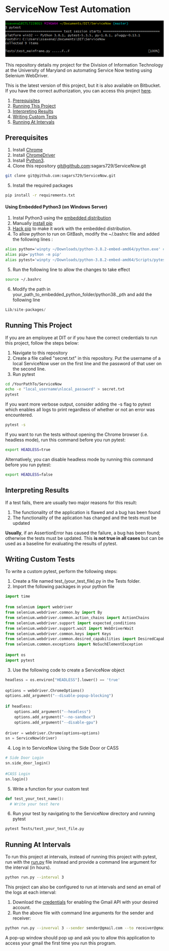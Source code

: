 # ServiceNow Test Automation

<p align="center">
  <img src="/pytest_terminal.png" alt="Terminal Output"/>
</p>

This repository details my project for the Division of Information Technology at the University of Maryland on automating Service Now testing using Selenium WebDriver. 

This is the latest version of this project, but it is also available on Bitbucket. If you have the correct authorization, you can access this project [here](https://bitbucket.umd.edu/projects/SOFTWAREDEVELOPMENTSUPPORT/repos/servicenowautomation/browse).

1. [Prerequisites](#Prerequisites)
2. [Running This Project](#Running-This-Project)
3. [Interpreting Results](#Interpreting-Results)
4. [Writing Custom Tests](#Writing-Custom-Tests)
5. [Running At Intervals](#Running-At-Intervals)

## Prerequisites

1. Install [Chrome](https://www.google.com/chrome/)
2. Install [ChromeDriver](https://chromedriver.chromium.org/getting-started)
3. Install [Python3](https://www.python.org/downloads/). 
4. Clone this repository git@github.com:sagars729/ServiceNow.git
```bash
git clone git@github.com:sagars729/ServiceNow.git
```
5. Install the required packages 
```bash
pip install -r requirements.txt
```

#### Using Embedded Python3 (on Windows Server)

1. Instal Python3 using the [embedded distribution](https://www.python.org/ftp/python/3.8.2/python-3.8.2-embed-amd64.zip)
2. Manually [install pip](https://pip.pypa.io/en/stable/installing/)
3. [Hack pip](https://stackoverflow.com/questions/42666121/pip-with-embedded-python) to make it work with the embedded distribution. 
4. To allow python to run on GitBash, modify the ~/.bashrc file and added the following lines :
```bash 
alias python='winpty ~/Downloads/python-3.8.2-embed-amd64/python.exe' #Replace this with your path
alias pip='python -m pip'
alias pytest='winpty ~/Downloads/python-3.8.2-embed-amd64/Scripts/pytest.exe' #Replace this with your path
```
5. Run the following line to allow the changes to take effect
```bash
source ~/.bashrc
```
6. Modify the path in your_path_to_embedded_python_folder/python38._pth and add the following line
```python
Lib/site-packages/
```
## Running This Project

If you are an employee at DIT or if you have the correct credentials to run this project, follow the steps below:

1. Navigate to this repository
2. Create a file called "secret.txt" in this repository. Put the username of a local ServiceNow user on the first line and the password of that user on the second line.
3. Run pytest

```bash
cd /YourPathTo/ServiceNow
echo -e "local_username\nlocal_password" > secret.txt
pytest
```

If you want more verbose output, consider adding the -s flag to pytest which enables all logs to print regardless of whether or not an error was encountered.

```bash
pytest -s
```

If you want to run the tests without opening the Chrome browser (i.e. headless mode), run this command before you run pytest:

```bash
export HEADLESS=true
```

Alternatively, you can disable headless mode by running this command before you run pytest:
```bash
export HEADLESS=false
```

## Interpreting Results

If a test fails, there are usually two major reasons for this result:

1. The functionality of the application is flawed and a bug has been found
2. The functionality of the aplication has changed and the tests must be updated

**Usually**, if an AssertionError has caused the failure, a bug has been found; otherwise the tests must be updated. This **is not true in all cases** but can be used as a baseline for evaluating the results of pytest. 

## Writing Custom Tests

To write a custom pytest, perform the following steps:

1. Create a file named test_(your_test_file).py in the Tests folder.
2. Import the following packages in your python file

```python
import time

from selenium import webdriver
from selenium.webdriver.common.by import By
from selenium.webdriver.common.action_chains import ActionChains
from selenium.webdriver.support import expected_conditions
from selenium.webdriver.support.wait import WebDriverWait
from selenium.webdriver.common.keys import Keys
from selenium.webdriver.common.desired_capabilities import DesiredCapabilities
from selenium.common.exceptions import NoSuchElementException

import os
import pytest
```

3. Use the following code to create a ServiceNow object

```python
headless = os.environ["HEADLESS"].lower() == 'true'

options = webdriver.ChromeOptions()
options.add_argument("--disable-popup-blocking")

if headless:
    options.add_argument("--headless")
    options.add_argument("--no-sandbox")
    options.add_argument("--disable-gpu")
    
driver = webdriver.Chrome(options=options)
sn = ServiceNow(driver)
```

4. Log in to ServiceNow Using the Side Door or CASS
```python
# Side Door Login
sn.side_door_login()

#CASS Login
sn.login()
```

5. Write a function for your custom test
```python
def test_your_test_name():
  # Write your test here
```

6. Run your test by navigating to the ServiceNow directory and running pytest
```bash
pytest Tests/test_your_test_file.py
```

## Running At Intervals

To run this project at intervals, instead of running this project with pytest, run with the [run.py](/run.py) file instead and provide a command line argument for the interval (in hours). 

```bash
python run.py --interval 3
```

This project can also be configured to run at intervals and send an email of the logs at each interval:

1. Download the [credentials](https://developers.google.com/gmail/api/quickstart/python) for enabling the Gmail API with your desired account.
2. Run the above file with command line arguments for the sender and receiver:

```bash
python run.py --inverval 3 --sender sender@gmail.com --to receiver@gmail.com
```

A pop-up window should pop up and ask you to allow this application to access your gmail the first time you run this program.

